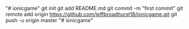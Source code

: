 "# ionicgame"  git init git add README.md git commit -m "first commit" git remote add origin https://github.com/jeffbroadhurst18/ionicgame.git git push -u origin master
"# ionicgame" 
